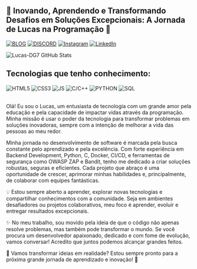 ## 🌟 Inovando, Aprendendo e Transformando Desafios em Soluções Excepcionais: A Jornada de Lucas na Programação 🚀

[![BLOG](https://img.shields.io/badge/BLOGGER-D2691E?style=for-the-badge&logo=BLOGGER&logoColor=white)](http://dev-dg7.blogspot.com/)
[![DISCORD](https://img.shields.io/badge/DISCORD-0000FF?style=for-the-badge&logo=DISCORD&logoColor=white)]([https://discord.gg/4R8WBgrf)
[![Instagram](https://img.shields.io/badge/Instagram-800080?style=for-the-badge&logo=instagram&logoColor=white)](https://www.instagram.com/dev._.dg7?igsh=MWdsb3BhOWxoZHV3ag==)
[![LinkedIn](https://img.shields.io/badge/LinkedIn-9146FF?style=for-the-badge&logo=LinkedIn&logoColor=white)](https://www.linkedin.com/in/dev-dg7-37l1u9)

![Lucas-DG7 GitHub Stats](https://github-readme-stats.vercel.app/api?username=Lucas-DG7&show_icons=true&theme=tokyonight&count_private=true)

## Tecnologias que tenho conhecimento:

<div style="display: inline_block">
  <img align="center" alt="HTML5" src="https://img.shields.io/badge/HTML5-0000CD?style=for-the-badge&logo=HTML5&logoColor=white" />
  <img align="center" alt="CSS3" src="https://img.shields.io/badge/CSS3-FF4500?style=for-the-badge&logo=CSS3&logoColor=white" />
  <img align="center" alt="JS" src="https://img.shields.io/badge/JAVASCRIPT-F7DF1E?style=for-the-badge&logo=JAVASCRIPT&logoColor=000000" />
  <img align="center" alt="C/C++" src="https://img.shields.io/badge/C/C++-007ACC?style=for-the-badge&logo=C/C++&logoColor=white" />
  <img align="center" alt="PYTHON" src="https://img.shields.io/badge/PYTHON-00FF00?style=for-the-badge&logo=PYTHON&logoColor=0000FF" />
  <img align="center" alt="SQL" src="https://img.shields.io/badge/SQL-8B0000?style=for-the-badge&logo=SQL&logoColor=Black" />
</div><br/>

Olá! Eu sou o Lucas, um entusiasta de tecnologia com um grande amor pela educação e pela capacidade de impactar vidas através da programação. Minha missão é usar o poder da tecnologia para transformar problemas em soluções inovadoras, sempre com a intenção de melhorar a vida das pessoas ao meu redor.

 Minha jornada no desenvolvimento de software é marcada pela busca constante pelo aprendizado e pela excelência. Com forte experiência em Backend Development, Python, C, Docker, CI/CD, e ferramentas de segurança como OWASP ZAP e Bandit, tenho me dedicado a criar soluções robustas, seguras e eficientes. Cada projeto que abraço é uma oportunidade de crescer, aprimorar minhas habilidades e, principalmente, de colaborar com equipes fantásticas.

💡 Estou sempre aberto a aprender, explorar novas tecnologias e compartilhar conhecimentos com a comunidade. Seja em ambientes desafiadores ou projetos colaborativos, meu foco é aprender, evoluir e entregar resultados excepcionais.

✨ No meu trabalho, sou movido pela ideia de que o código não apenas resolve problemas, mas também pode transformar o mundo. Se você procura um desenvolvedor apaixonado, dedicado e com fome de evolução, vamos conversar! Acredito que juntos podemos alcançar grandes feitos.

🔗 Vamos transformar ideias em realidade? Estou sempre pronto para a próxima grande jornada de aprendizado e inovação! 🚀

